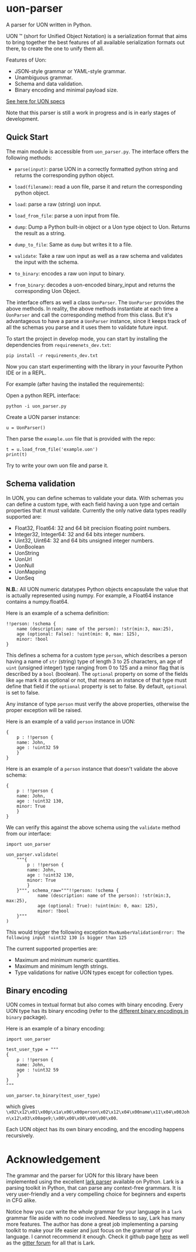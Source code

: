 # uon-parser
A parser for UON written in Python.

UON ™ (short for Unified Object Notation) is a serialization format that aims to bring together the best features of all available serialization formats out there, to create the one to unify them all. 

Features of Uon:
- JSON-style grammar or YAML-style grammar.
- Unambiguous grammar.
- Schema and data validation.
- Binary encoding and minimal payload size.

[See here for UON specs](https://github.com/uon-language/specification/blob/master/spec.md)

Note that this parser is still a work in progress and is in early stages of development.

## Quick Start

The main module is accessible from `uon_parser.py`. The interface offers the following methods:
- `parse(input)`: parse UON in a correctly formatted python string and returns the corresponding python object.
- `load(filename)`: read a uon file, parse it and return the corresponding python object.

- `load`: parse a raw (string) uon input.
- `load_from_file`: parse a uon input from file.
- `dump`: Dump a Python built-in object or a Uon type object to Uon. Returns the result as a string.
- `dump_to_file`: Same as `dump` but writes it to a file.
- `validate`: Take a raw uon input as well as a raw schema and validates
the input with the schema.
- `to_binary`: encodes a raw uon input to binary.
- `from_binary`: decodes a uon-encoded binary_input and returns the corresponding Uon Object.

The interface offers as well a class `UonParser`. The `UonParser` provides the above methods. In reality,  the above methods instantiate at each time a `ÙonParser` and call the corresponding method from this class. But it's advantageous to have a parse a `UonParser` instance, since it keeps track of all the schemas you parse and it uses them to validate future input.


To start the project in develop mode, you can start by installing the dependencies from `requiremenets_dev.txt`:
```
pip install -r requirements_dev.txt
```

Now you can start experimenting with the library in your favourite Python IDE or in a REPL.

For example (after having the installed the requirements):

Open a python REPL interface: 

```
python -i uon_parser.py
```

Create a UON parser instance:

```
u = UonParser()
```

Then parse the `example.uon` file that is provided with the repo:

```
t = u.load_from_file('example.uon')
print(t)
```

Try to write your own uon file and parse it. 

## Schema validation
In UON, you can define schemas to validate your data. With schemas you can define a custom type, with each field having a uon type and certain properties that it must validate. Currently the only native data types readily supported are:
- Float32, Float64: 32 and 64 bit precision floating point numbers.
- Integer32, Integer64: 32 and 64 bits integer numbers.
- Uint32, Uint64: 32 and 64 bits unsigned integer numbers.
- UonBoolean
- UonString
- UonUrl
- UonNull
- UonMapping
- UonSeq

**N.B.**: All UON numeric datatypes Python objects encapsulate the value that is actually represented using numpy. For example, a Float64 instance contains a numpy.float64.

Here is an example of a schema definition:
```
!!person: !schema {
    name (description: name of the person): !str(min:3, max:25),
    age (optional: False): !uint(min: 0, max: 125),
    minor: !bool
}
```

This defines a schema for a custom type `person`, which describes a person having a name of `str` (string) type of length 3 to 25 characters, an age of `uint` (unsigned integer) type ranging from 0 to 125 and a minor flag that is described by a `bool` (boolean). The `optional` property on some of the fields like `age` mark it as optional or not, that means an instance of that type must define that field if the `optional` property is set to false. By default, `optional` is set to false.

Any instance of type `person` must verify the above properties, otherwise the proper exception will be raised.

Here is an example of a valid `person` instance in UON:

```
{
    p : !!person {
    name: John,
    age : !uint32 59
    }
}
```

Here is an example of a `person` instance that doesn't validate the above schema:
```
{
    p : !!person {
    name: John,
    age : !uint32 130,
    minor: True
    }
}
```
We can verify this against the above schema using the `validate` method from our interface:

```
import uon_parser

uon_parser.validate(
    """{
        p : !!person {
        name: John,
        age : !uint32 130,
        minor: True
        }
    }""", schema_raw="""!!person: !schema {
            name (description: name of the person): !str(min:3, max:25),
            age (optional: True): !uint(min: 0, max: 125),
            minor: !bool
    }"""
)
```

This would trigger the following exception `MaxNumberValidationError: The following input !uint32 130 is bigger than 125`


The current supported properties are:
- Maximum and minimum numeric quantities.
- Maximum and minimum length strings.
- Type validations for native UON types except for collection types.

## Binary encoding
UON comes in textual format but also comes with binary encoding. Every UON type has its binary encoding (refer to the [different binary encodings in ](binary/binary_serialization.uon) `binary` package).

Here is an example of a binary encoding:
```
import uon_parser

test_user_type = """
{
    p : !!person {
    name: John,
    age : !uint32 59
    }
}
"""

uon_parser.to_binary(test_user_type)
```

which gives `\x02\x12\x01\x00p\x1a\x06\x00person\x02\x12\x04\x00name\x11\x04\x00John\x12\x03\x00age9;\x00\x00\x00\x00\x00\x00`.

Each UON object has its own binary encoding, and the encoding happens recursively.

# Acknowledgement
The grammar and the parser for UON for this library have been implemented using the excellent [lark parser](https://github.com/lark-parser/lark) available on Python. Lark is a parsing toolkit in Python, that can parse any context-free grammars. It is very user-friendly and a very compelling choice for beginners and experts in CFG alike. 

Notice how you can write the whole grammar for your language in a `lark` grammar file aside with no code involved. Needless to say, Lark has many more features. The author has done a great job implementing a parsing toolkit to make your life easier and just focus on the grammar of your language. I cannot recommend it enough. Check it github page [here](https://github.com/lark-parser/lark) as well as the [gitter forum](https://gitter.im/lark-parser/Lobby) for all that is Lark.
